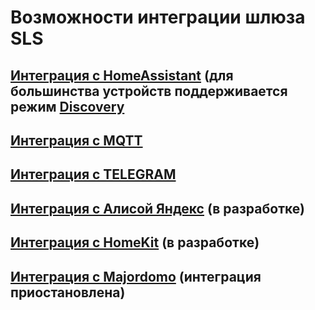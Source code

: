 # Возможности интеграции шлюза SLS

## [Интеграция с HomeAssistant](/int_has_rus.md) (для большинства устройств поддерживается режим [Discovery](https://www.home-assistant.io/integrations/discovery/) 

## [Интеграция с MQTT](/mqtt_rus.md)

## [Интеграция с TELEGRAM](/telegram_rus.md)

## [Интеграция с Алисой Яндекс](/int_yandex_rus.md)  (в разработке)

## [Интеграция с HomeKit](/int_homekit_rus.md)  (в разработке)

## [Интеграция с Majordomo](/int_majordomo_rus.md) (интеграция приостановлена)
